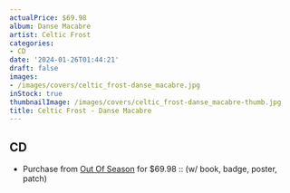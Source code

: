 ```yaml
---
actualPrice: $69.98
album: Danse Macabre
artist: Celtic Frost
categories:
- CD
date: '2024-01-26T01:44:21'
draft: false
images:
- /images/covers/celtic_frost-danse_macabre.jpg
inStock: true
thumbnailImage: /images/covers/celtic_frost-danse_macabre-thumb.jpg
title: Celtic Frost - Danse Macabre
---
```


## CD
* Purchase from [Out Of Season](https://www.outofseasonlabel.com/products/celtic-frost-danse-macabre-5xcd-deluxe-box-set-w-book-badge-poster-patch) for $69.98 :: (w/ book, badge, poster, patch)
